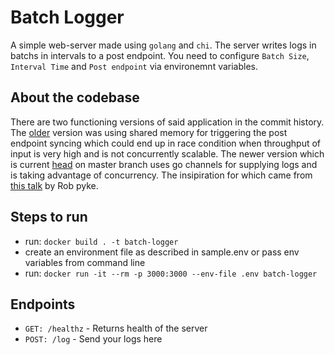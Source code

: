 # Batch Logger

A simple web-server made using `golang` and `chi`. The server writes logs in batchs in intervals to a post endpoint. You need to configure `Batch Size`, `Interval Time` and `Post endpoint` via environemnt variables.

## About the codebase

There are two functioning versions of said application in the commit history. The [older](https://github.com/utsav0209/batch-logger/tree/cf6e9b0080c4e29faa4710f6bd0e1c4cd54b9ef7) version was using shared memory for triggering the post endpoint syncing which could end up in race condition when throughput of input is very high and is not concurrently scalable. The newer version which is current [head](https://github.com/utsav0209/batch-logger) on master branch uses go channels for supplying logs and is taking advantage of concurrency. The insipiration for which came from [this talk](https://www.youtube.com/watch?v=oV9rvDllKEg) by Rob pyke.

## Steps to run

- run: `docker build . -t batch-logger`
- create an environment file as described in sample.env or pass env variables from command line
- run: `docker run -it --rm -p 3000:3000 --env-file .env batch-logger`

## Endpoints

- `GET: /healthz` - Returns health of the server
- `POST: /log` - Send your logs here
